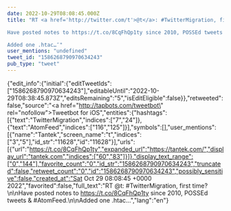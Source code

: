```yaml
---
date: 2022-10-29T08:08:45.000Z
title: "RT <a href='http://twitter.com/t'>@t</a>: #TwitterMigration, first time?

Have posted notes to https://t.co/8CqFhQp1ty since 2010, POSSEd tweets &amp; #AtomFeed.

Added one .htac…″"
user_mentions: "undefined"
tweet_id: "1586268790970634243"
pub_type: "tweet"
---
```

{"edit_info":{"initial":{"editTweetIds":["1586268790970634243"],"editableUntil":"2022-10-29T08:38:45.873Z","editsRemaining":"5","isEditEligible":false}},"retweeted":false,"source":"<a href=\"http://tapbots.com/tweetbot\" rel=\"nofollow\">Tweetbot for iΟS</a>","entities":{"hashtags":[{"text":"TwitterMigration","indices":["7","24"]},{"text":"AtomFeed","indices":["116","125"]}],"symbols":[],"user_mentions":[{"name":"Tantek","screen_name":"t","indices":["3","5"],"id_str":"11628","id":"11628"}],"urls":[{"url":"https://t.co/8CqFhQp1ty","expanded_url":"https://tantek.com/","display_url":"tantek.com","indices":["60","83"]}]},"display_text_range":["0","144"],"favorite_count":"0","id_str":"1586268790970634243","truncated":false,"retweet_count":"0","id":"1586268790970634243","possibly_sensitive":false,"created_at":"Sat Oct 29 08:08:45 +0000 2022","favorited":false,"full_text":"RT @t: #TwitterMigration, first time?\n\nHave posted notes to https://t.co/8CqFhQp1ty since 2010, POSSEd tweets &amp; #AtomFeed.\n\nAdded one .htac…","lang":"en"}
